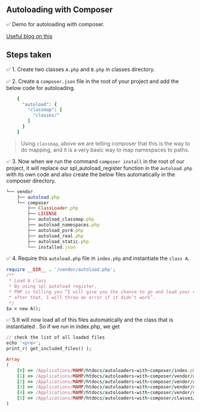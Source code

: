 ## Autoloading with Composer

✅ Demo for autoloading with composer.

[Useful blog on this](https://medium.com/tech-tajawal/php-composer-the-autoloader-d676a2f103aa)

## Steps taken

✅ 1. Create two classes `A.php` and `B.php` in classes directory.

✅ 2. Create a `composer.json` file in the root of your project and add the below code for autoloading.

```ruby
    {
      "autoload": {
        "classmap": [
          "classes/"
        ]
      }
    }
```

> Using `classmap`, above we are telling composer that this is the way to do mapping, and it is a very basic way to map namespaces to paths.

✅ 3. Now when we run the command `composer install` in the root of our project, it will replace our spl_autoload_register function in the `autoload.php` with its own code and also
create the below files automatically in the composer directory.  

```ruby
└── vendor
    ├── autoload.php
    └── composer
        ├── ClassLoader.php
        ├── LICENSE
        ├── autoload_classmap.php
        ├── autoload_namespaces.php
        ├── autoload_psr4.php
        ├── autoload_real.php
        ├── autoload_static.php
        └── installed.json
```

✅ 4. Require this `autoload.php` file in `index.php` and instantiate the `class A`.

```ruby
require __DIR__ . '/vendor/autoload.php';
/**
 * Load A class
 * By using spl autoload register,
 * PHP is telling you “I will give you the chance to go and load your class even if you didn’t load it before your statement $a = new A();
 * after that, I will throw an error if it didn’t work”.
 */
$a = new A();
```


        
✅ 5.It will now load all of this files automatically and the class that is instantiated . So if we run in index.php, we get

```ruby
// check the list of all loaded files
echo '<pre>';
print_r( get_included_files() );
```

```ruby
Array
(
    [0] => /Applications/MAMP/htdocs/autoloaders-with-composer/index.php
    [1] => /Applications/MAMP/htdocs/autoloaders-with-composer/vendor/autoload.php
    [2] => /Applications/MAMP/htdocs/autoloaders-with-composer/vendor/composer/autoload_real.php
    [3] => /Applications/MAMP/htdocs/autoloaders-with-composer/vendor/composer/ClassLoader.php
    [4] => /Applications/MAMP/htdocs/autoloaders-with-composer/vendor/composer/autoload_static.php
    [5] => /Applications/MAMP/htdocs/autoloaders-with-composer/classes/A.php
)
``` 
